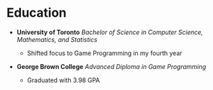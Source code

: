 # **Education**
- **University of Toronto**
  *Bachelor of Science in Computer Science, Mathematics, and Statistics*
  - Shifted focus to Game Programming in my fourth year
	
- **George Brown College**
  *Advanced Diploma in Game Programming*
  - Graduated with 3.98 GPA